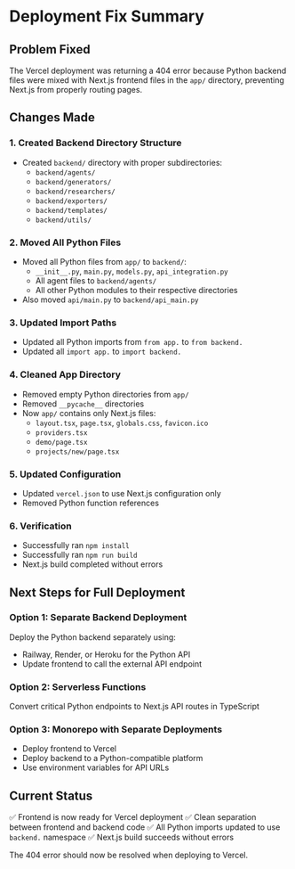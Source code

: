 # Deployment Fix Summary

## Problem Fixed
The Vercel deployment was returning a 404 error because Python backend files were mixed with Next.js frontend files in the `app/` directory, preventing Next.js from properly routing pages.

## Changes Made

### 1. Created Backend Directory Structure
- Created `backend/` directory with proper subdirectories:
  - `backend/agents/`
  - `backend/generators/`
  - `backend/researchers/`
  - `backend/exporters/`
  - `backend/templates/`
  - `backend/utils/`

### 2. Moved All Python Files
- Moved all Python files from `app/` to `backend/`:
  - `__init__.py`, `main.py`, `models.py`, `api_integration.py`
  - All agent files to `backend/agents/`
  - All other Python modules to their respective directories
- Also moved `api/main.py` to `backend/api_main.py`

### 3. Updated Import Paths
- Updated all Python imports from `from app.` to `from backend.`
- Updated all `import app.` to `import backend.`

### 4. Cleaned App Directory
- Removed empty Python directories from `app/`
- Removed `__pycache__` directories
- Now `app/` contains only Next.js files:
  - `layout.tsx`, `page.tsx`, `globals.css`, `favicon.ico`
  - `providers.tsx`
  - `demo/page.tsx`
  - `projects/new/page.tsx`

### 5. Updated Configuration
- Updated `vercel.json` to use Next.js configuration only
- Removed Python function references

### 6. Verification
- Successfully ran `npm install`
- Successfully ran `npm run build`
- Next.js build completed without errors

## Next Steps for Full Deployment

### Option 1: Separate Backend Deployment
Deploy the Python backend separately using:
- Railway, Render, or Heroku for the Python API
- Update frontend to call the external API endpoint

### Option 2: Serverless Functions
Convert critical Python endpoints to Next.js API routes in TypeScript

### Option 3: Monorepo with Separate Deployments
- Deploy frontend to Vercel
- Deploy backend to a Python-compatible platform
- Use environment variables for API URLs

## Current Status
✅ Frontend is now ready for Vercel deployment
✅ Clean separation between frontend and backend code
✅ All Python imports updated to use `backend.` namespace
✅ Next.js build succeeds without errors

The 404 error should now be resolved when deploying to Vercel.